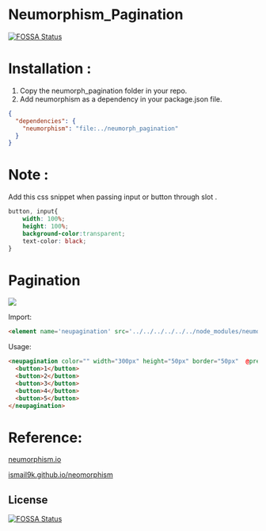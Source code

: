 # Neumorphism_Pagination
[![FOSSA Status](https://app.fossa.com/api/projects/git%2Bgithub.com%2FSri-hari%2Fpagination.svg?type=shield)](https://app.fossa.com/projects/git%2Bgithub.com%2FSri-hari%2Fpagination?ref=badge_shield)


# Installation :

1. Copy the neumorph_pagination folder in your repo.
2. Add neumorphism as a dependency in your package.json file.

```json
{
  "dependencies": {
    "neumorphism": "file:../neumorph_pagination"
  }
}
```

# Note :

Add this css snippet when passing input or button through slot .

```css
button, input{
    width: 100%;
    height: 100%;
    background-color:transparent;
    text-color: black;
}
```

# Pagination

<img src="sample_images/pagination.png" width="" height="">

Import:
```html
<element name='neupagination' src='../../../../../../node_modules/neumorphism/pagination/pagination.hml'></element>
```

Usage:
```html
<neupagination color="" width="300px" height="50px" border="50px"  @previous-event="previousEvent" @next-event="nextEvent">
  <button>1</button>
  <button>2</button>
  <button>3</button>
  <button>4</button>
  <button>5</button>
</neupagination>
```

# Reference:

<a href="https://neumorphism.io/">neumorphism.io</a>

<a href="https://ismail9k.github.io/neomorphism/">ismail9k.github.io/neomorphism</a>

## License
[![FOSSA Status](https://app.fossa.com/api/projects/git%2Bgithub.com%2FSri-hari%2Fpagination.svg?type=large)](https://app.fossa.com/projects/git%2Bgithub.com%2FSri-hari%2Fpagination?ref=badge_large)